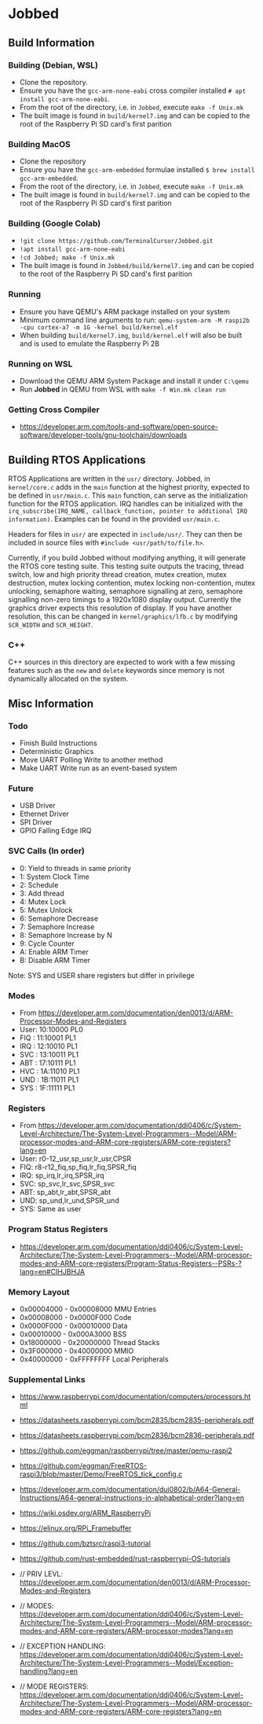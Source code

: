 # Jobbed

## Build Information
### Building (Debian, WSL)
 - Clone the repository.
 - Ensure you have the `gcc-arm-none-eabi` cross compiler installed `# apt install gcc-arm-none-eabi`.
 - From the root of the directory, i.e. in `Jobbed`, execute `make -f Unix.mk`
 - The built image is found in `build/kernel7.img` and can be copied to the root of the Raspberry Pi SD card's first parition

### Building MacOS
 - Clone the repository
 - Ensure you have the `gcc-arm-embedded` formulae installed `$ brew install gcc-arm-embedded`.
 - From the root of the directory, i.e. in `Jobbed`, execute `make -f Unix.mk`
 - The built image is found in `build/kernel7.img` and can be copied to the root of the Raspberry Pi SD card's first parition

### Building (Google Colab)
 - `!git clone https://github.com/TerminalCursor/Jobbed.git`
 - `!apt install gcc-arm-none-eabi`
 - `!cd Jobbed; make -f Unix.mk`
 - The built image is found in `Jobbed/build/kernel7.img` and can be copied to the root of the Raspberry Pi SD card's first parition

### Running
 - Ensure you have QEMU's ARM package installed on your system
 - Minimum command line arguments to run: `qemu-system-arm -M raspi2b -cpu cortex-a7 -m 1G -kernel build/kernel.elf`
 - When building `build/kernel7.img`, `build/kernel.elf` will also be built and is used to emulate the Raspberry Pi 2B

### Running on WSL
 - Download the QEMU ARM System Package and install it under `C:\qemu`
 - Run **Jobbed** in QEMU from WSL with `make -f Win.mk clean run`

### Getting Cross Compiler
 - https://developer.arm.com/tools-and-software/open-source-software/developer-tools/gnu-toolchain/downloads

## Building RTOS Applications
RTOS Applications are written in the `usr/` directory.
Jobbed, in `kernel/core.c` adds in the `main` function at the highest priority, expected to be defined in `usr/main.c`.
This `main` function, can serve as the initialization function for the RTOS application.
IRQ handles can be initialized with the `irq_subscribe(IRQ_NAME, callback_function, pointer to additional IRQ information)`.
Examples can be found in the provided `usr/main.c`.

Headers for files in `usr/` are expected in `include/usr/`. They can then be included in source files with `#include <usr/path/to/file.h>`.

Currently, if you build Jobbed without modifying anything, it will generate the RTOS core testing suite.
This testing suite outputs the tracing, thread switch, low and high priority thread creation, mutex creation, mutex destruction, mutex locking contention, mutex locking non-contention, mutex unlocking, semaphore waiting, semaphore signalling at zero, semaphore signalling non-zero timings to a 1920x1080 display output.
Currently the graphics driver expects this resolution of display. If you have another resolution, this can be changed in `kernel/graphics/lfb.c` by modifying `SCR_WIDTH` and `SCR_HEIGHT`.

### C++
C++ sources in this directory are expected to work with a few missing features such as the `new` and `delete` keywords since memory is not dynamically allocated on the system.

## Misc Information

### Todo
 - Finish Build Instructions
 - Deterministic Graphics
 - Move UART Polling Write to another method
 - Make UART Write run as an event-based system

### Future
 - USB Driver
 - Ethernet Driver
 - SPI Driver
 - GPIO Falling Edge IRQ

### SVC Calls (In order)
 - 0: Yield to threads in same priority
 - 1: System Clock Time
 - 2: Schedule
 - 3: Add thread
 - 4: Mutex Lock
 - 5: Mutex Unlock
 - 6: Semaphore Decrease
 - 7: Semaphore Increase
 - 8: Semaphore Increase by N
 - 9: Cycle Counter
 - A: Enable ARM Timer
 - B: Disable ARM Timer


Note: SYS and USER share registers but differ in privilege


### Modes
 - From https://developer.arm.com/documentation/den0013/d/ARM-Processor-Modes-and-Registers
 - User: 10:10000 PL0
 - FIQ : 11:10001 PL1
 - IRQ : 12:10010 PL1
 - SVC : 13:10011 PL1
 - ABT : 17:10111 PL1
 - HVC : 1A:11010 PL1
 - UND : 1B:11011 PL1
 - SYS : 1F:11111 PL1

### Registers
 - From https://developer.arm.com/documentation/ddi0406/c/System-Level-Architecture/The-System-Level-Programmers--Model/ARM-processor-modes-and-ARM-core-registers/ARM-core-registers?lang=en
 - User: r0-12_usr,sp_usr,lr_usr,CPSR
 - FIQ: r8-r12_fiq,sp_fiq,lr_fiq,SPSR_fiq
 - IRQ: sp_irq,lr_irq,SPSR_irq
 - SVC: sp_svc,lr_svc,SPSR_svc
 - ABT: sp_abt,lr_abt,SPSR_abt
 - UND: sp_und,lr_und,SPSR_und
 - SYS: Same as user

### Program Status Registers
 - https://developer.arm.com/documentation/ddi0406/c/System-Level-Architecture/The-System-Level-Programmers--Model/ARM-processor-modes-and-ARM-core-registers/Program-Status-Registers--PSRs-?lang=en#CIHJBHJA

### Memory Layout
 - 0x00004000 - 0x00008000 MMU Entries
 - 0x00008000 - 0x0000F000 Code
 - 0x0000F000 - 0x00010000 Data
 - 0x00010000 - 0x000A3000 BSS
 - 0x18000000 - 0x20000000 Thread Stacks
 - 0x3F000000 - 0x40000000 MMIO
 - 0x40000000 - 0xFFFFFFFF Local Peripherals

### Supplemental Links
 - https://www.raspberrypi.com/documentation/computers/processors.html
 - https://datasheets.raspberrypi.com/bcm2835/bcm2835-peripherals.pdf
 - https://datasheets.raspberrypi.com/bcm2836/bcm2836-peripherals.pdf
 - https://github.com/eggman/raspberrypi/tree/master/qemu-raspi2
 - https://github.com/eggman/FreeRTOS-raspi3/blob/master/Demo/FreeRTOS_tick_config.c
 - https://developer.arm.com/documentation/dui0802/b/A64-General-Instructions/A64-general-instructions-in-alphabetical-order?lang=en
 - https://wiki.osdev.org/ARM_RaspberryPi
 - https://elinux.org/RPi_Framebuffer
 - https://github.com/bztsrc/raspi3-tutorial
 - https://github.com/rust-embedded/rust-raspberrypi-OS-tutorials

 - // PRIV LEVL: https://developer.arm.com/documentation/den0013/d/ARM-Processor-Modes-and-Registers
 - // MODES: https://developer.arm.com/documentation/ddi0406/c/System-Level-Architecture/The-System-Level-Programmers--Model/ARM-processor-modes-and-ARM-core-registers/ARM-processor-modes?lang=en
 - // EXCEPTION HANDLING: https://developer.arm.com/documentation/ddi0406/c/System-Level-Architecture/The-System-Level-Programmers--Model/Exception-handling?lang=en
 - // MODE REGISTERS: https://developer.arm.com/documentation/ddi0406/c/System-Level-Architecture/The-System-Level-Programmers--Model/ARM-processor-modes-and-ARM-core-registers/ARM-core-registers?lang=en